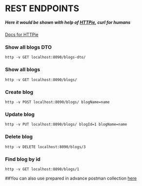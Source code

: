 # REST ENDPOINTS

##### Here it would be shown with help of [HTTPie](https://httpie.io/), curl for humans
[Docs for HTTPie](https://httpie.io/docs)

### Show all blogs DTO
```shell
http -v GET localhost:8090/blogs-dto/
```

### Show all blogs
```shell
http -v GET localhost:8090/blogs/
```

### Create blog
```shell
http -v POST localhost:8090/blogs/ blogName=name
```

### Update blog
```shell
http -v PUT localhost:8090/blogs/ blogId=1 blogName=name
```

### Delete blog
```shell
http -v DELETE localhost:8090/blogs/3
```

### Find blog by id
```shell
http -v GET localhost:8090/blogs/1
```

##You can also use prepared in advance postman collection [here](../../doc/Postman%20collection/Blogs%20and%20posts.postman_collection.json)